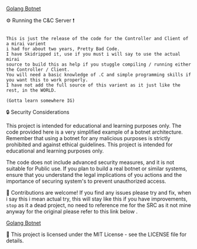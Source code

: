 [ Golang Botnet ](https://github.com/Birdo1221/Better-Go-Cnc/)


:gear:  Running the C&C Server  ❗
```

This is just the release of the code for the Controller and Client of a mirai varient 
i had for about two years, Pretty Bad Code.
I have Skidripped it, use if you must i will say to use the actual mirai
source to build this as help if you stuggle compiling / running either the Controller / Client.
You will need a basic knowledge of .C and simple programming skills if you want this to work properly.
I have not add the full source of this varient as it just like the rest, in the WORLD.

```


`
(Gotta learn somewhere IG) 
`


:lock:   Security Considerations

This project is intended for educational and learning purposes only. The code provided here is a very simplified example of a botnet architecture. Remember that using a botnet for any malicious purposes is strictly prohibited and against ethical guidelines. This project is intended for educational and learning purposes only.

The code does not include advanced security measures, and it is not suitable for Public use. If you plan to build a real botnet or similar systems, ensure that you understand the legal implications of you actions and the importance of securing  system's to prevent unauthorized access.

:handshake:    Contributions are welcome! If you find any issues please try and fix, when i say this i mean actual try,  this will stay like this if you have improvements, `stop` as it a dead project, no need to reference me for the SRC as it not mine anyway for the original please refer to this link below .

[ Golang Botnet ](https://github.com/jgamblin/Mirai-Source-Code/)

:page_with_curl:    This project is licensed under the MIT License - see the LICENSE file for details.

